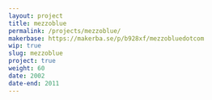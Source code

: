 ```yaml
---
layout: project
title: mezzoblue
permalink: /projects/mezzoblue/
makerbase: https://makerba.se/p/b928xf/mezzobluedotcom
wip: true
slug: mezzoblue
project: true
weight: 60
date: 2002
date-end: 2011
---
```


